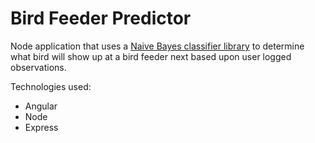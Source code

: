 # Bird Feeder Predictor

Node application that uses a [Naive Bayes classifier library](https://github.com/ttezel/bayes) to determine what bird will show up at a bird feeder next based upon user logged observations.

Technologies used: 
- Angular
- Node
- Express